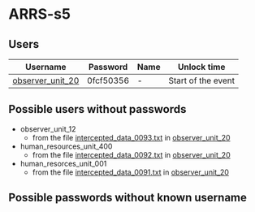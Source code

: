 # ARRS-s5

## Users
| Username | Password | Name | Unlock time |
|----------|----------|------|-------------|
| [observer_unit_20](./Users/observer_unit_20.md) | 0fcf50356 | - | Start of the event |


## Possible users without passwords
- observer_unit_12
    - from the file [intercepted_data_0093.txt](https://github.com/3ncy/ARRS-s5/blob/main/Users/observer_unit_20.md#file-intercepted_data_0093txt) in [observer_unit_20](https://github.com/3ncy/ARRS-s5/blob/main/Users/observer_unit_20.md)
- human_resources_unit_400
    - from the file [intercepted_data_0092.txt](https://github.com/3ncy/ARRS-s5/blob/main/Users/observer_unit_20.md#file-intercepted_data_0092txt) in [observer_unit_20](https://github.com/3ncy/ARRS-s5/blob/main/Users/observer_unit_20.md)
- human_resorces_unit_001
    - from the file [intercepted_data_0091.txt](https://github.com/3ncy/ARRS-s5/blob/main/Users/observer_unit_20.md#file-intercepted_data_0091txt) in [observer_unit_20](https://github.com/3ncy/ARRS-s5/blob/main/Users/observer_unit_20.md)
  
## Possible passwords without known username
